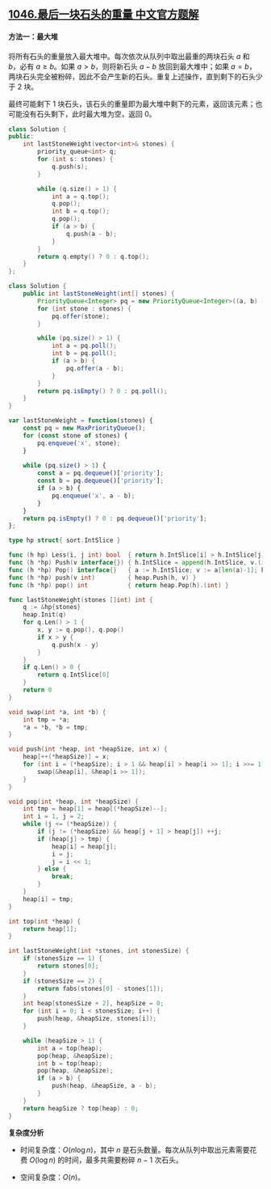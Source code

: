 ## [1046.最后一块石头的重量 中文官方题解](https://leetcode.cn/problems/last-stone-weight/solutions/100000/zui-hou-yi-kuai-shi-tou-de-zhong-liang-b-xgsx)
#### 方法一：最大堆

将所有石头的重量放入最大堆中。每次依次从队列中取出最重的两块石头 $a$ 和 $b$，必有 $a \ge b$。如果 $a>b$，则将新石头 $a-b$ 放回到最大堆中；如果 $a=b$，两块石头完全被粉碎，因此不会产生新的石头。重复上述操作，直到剩下的石头少于 $2$ 块。

最终可能剩下 $1$ 块石头，该石头的重量即为最大堆中剩下的元素，返回该元素；也可能没有石头剩下，此时最大堆为空，返回 $0$。

```C++ [sol1-C++]
class Solution {
public:
    int lastStoneWeight(vector<int>& stones) {
        priority_queue<int> q;
        for (int s: stones) {
            q.push(s);
        }

        while (q.size() > 1) {
            int a = q.top();
            q.pop();
            int b = q.top();
            q.pop();
            if (a > b) {
                q.push(a - b);
            }
        }
        return q.empty() ? 0 : q.top();
    }
};
```

```Java [sol1-Java]
class Solution {
    public int lastStoneWeight(int[] stones) {
        PriorityQueue<Integer> pq = new PriorityQueue<Integer>((a, b) -> b - a);
        for (int stone : stones) {
            pq.offer(stone);
        }

        while (pq.size() > 1) {
            int a = pq.poll();
            int b = pq.poll();
            if (a > b) {
                pq.offer(a - b);
            }
        }
        return pq.isEmpty() ? 0 : pq.poll();
    }
}
```

```JavaScript [sol1-JavaScript]
var lastStoneWeight = function(stones) {
    const pq = new MaxPriorityQueue();
    for (const stone of stones) {
        pq.enqueue('x', stone);
    }
    
    while (pq.size() > 1) {
        const a = pq.dequeue()['priority'];
        const b = pq.dequeue()['priority'];
        if (a > b) {
            pq.enqueue('x', a - b);
        }
    }
    return pq.isEmpty() ? 0 : pq.dequeue()['priority'];
};
```

```go [sol1-Golang]
type hp struct{ sort.IntSlice }

func (h hp) Less(i, j int) bool  { return h.IntSlice[i] > h.IntSlice[j] }
func (h *hp) Push(v interface{}) { h.IntSlice = append(h.IntSlice, v.(int)) }
func (h *hp) Pop() interface{}   { a := h.IntSlice; v := a[len(a)-1]; h.IntSlice = a[:len(a)-1]; return v }
func (h *hp) push(v int)         { heap.Push(h, v) }
func (h *hp) pop() int           { return heap.Pop(h).(int) }

func lastStoneWeight(stones []int) int {
    q := &hp{stones}
    heap.Init(q)
    for q.Len() > 1 {
        x, y := q.pop(), q.pop()
        if x > y {
            q.push(x - y)
        }
    }
    if q.Len() > 0 {
        return q.IntSlice[0]
    }
    return 0
}
```

```C [sol1-C]
void swap(int *a, int *b) {
    int tmp = *a;
    *a = *b, *b = tmp;
}

void push(int *heap, int *heapSize, int x) {
    heap[++(*heapSize)] = x;
    for (int i = (*heapSize); i > 1 && heap[i] > heap[i >> 1]; i >>= 1) {
        swap(&heap[i], &heap[i >> 1]);
    }
}

void pop(int *heap, int *heapSize) {
    int tmp = heap[1] = heap[(*heapSize)--];
    int i = 1, j = 2;
    while (j <= (*heapSize)) {
        if (j != (*heapSize) && heap[j + 1] > heap[j]) ++j;
        if (heap[j] > tmp) {
            heap[i] = heap[j];
            i = j;
            j = i << 1;
        } else {
            break;
        }
    }
    heap[i] = tmp;
}

int top(int *heap) {
    return heap[1];
}

int lastStoneWeight(int *stones, int stonesSize) {
    if (stonesSize == 1) {
        return stones[0];
    }
    if (stonesSize == 2) {
        return fabs(stones[0] - stones[1]);
    }
    int heap[stonesSize + 2], heapSize = 0;
    for (int i = 0; i < stonesSize; i++) {
        push(heap, &heapSize, stones[i]);
    }

    while (heapSize > 1) {
        int a = top(heap);
        pop(heap, &heapSize);
        int b = top(heap);
        pop(heap, &heapSize);
        if (a > b) {
            push(heap, &heapSize, a - b);
        }
    }
    return heapSize ? top(heap) : 0;
}
```

**复杂度分析**

- 时间复杂度：$O(n\log n)$，其中 $n$ 是石头数量。每次从队列中取出元素需要花费 $O(\log n)$ 的时间，最多共需要粉碎 $n - 1$ 次石头。

- 空间复杂度：$O(n)$。